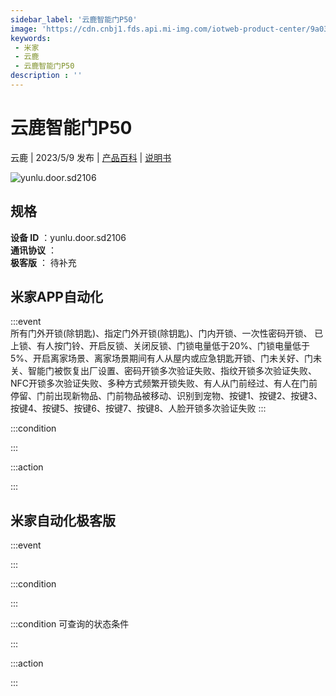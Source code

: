 ```yaml
---
sidebar_label: '云鹿智能门P50'
image: 'https://cdn.cnbj1.fds.api.mi-img.com/iotweb-product-center/9a03c0f82ff459d12247e05fa115ca68_1680773302115.png?GalaxyAccessKeyId=AKVGLQWBOVIRQ3XLEW&Expires=9223372036854775807&Signature=O4XzbaodU/2ox50sqTA4+luJ3ak='
keywords: 
 - 米家
 - 云鹿
 - 云鹿智能门P50
description : ''
---
```

# 云鹿智能门P50

云鹿 | 2023/5/9 发布 | [产品百科](https://home.mi.com/webapp/content/baike/product/index.html?model=yunlu.door.sd2106/) | [说明书](https://home.mi.com/views/introduction.html?model=yunlu.door.sd2106&region=cn)

![yunlu.door.sd2106](https://cdn.cnbj1.fds.api.mi-img.com/iotweb-product-center/9a03c0f82ff459d12247e05fa115ca68_1680773302115.png?GalaxyAccessKeyId=AKVGLQWBOVIRQ3XLEW&Expires=9223372036854775807&Signature=O4XzbaodU/2ox50sqTA4+luJ3ak=)

## 规格  
> 
**设备 ID** ：yunlu.door.sd2106  
**通讯协议** ：  
**极客版**  ： 待补充 


## 米家APP自动化  

:::event  
所有门外开锁(除钥匙)、指定门外开锁(除钥匙)、门内开锁、一次性密码开锁、 已上锁、有人按门铃、开启反锁、关闭反锁、门锁电量低于20%、门锁电量低于5%、开启离家场景、离家场景期间有人从屋内或应急钥匙开锁、门未关好、门未关、智能门被恢复出厂设置、密码开锁多次验证失败、指纹开锁多次验证失败、NFC开锁多次验证失败、多种方式频繁开锁失败、有人从门前经过、有人在门前停留、门前出现新物品、门前物品被移动、识别到宠物、按键1、按键2、按键3、按键4、按键5、按键6、按键7、按键8、人脸开锁多次验证失败
:::

:::condition  

:::

:::action   

:::

## 米家自动化极客版  

:::event  

:::

:::condition  

:::

:::condition 可查询的状态条件  

:::

:::action  

:::

        
